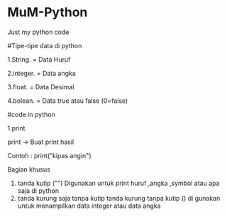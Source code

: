 # MuM-Python
Just my python code


#Tipe-tipe data di python

1.String.  = Data Huruf

2.integer. = Data angka

3.float.   = Data Desimal

4.bolean.  = Data true atau false (0=false)



#code in python

1.print

print -> Buat print hasil

Contoh : print("kipas angin")

Bagian khusus
  1. tanda kutip ("") 
     Digunakan untuk print huruf ,angka ,symbol atau apa saja di python
  2. tanda kurung saja tanpa kutip
     tanda kurung tanpa kutip () di gunakan untuk menampilkan data integer atau data angka
  



